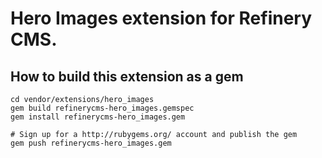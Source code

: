 # Hero Images extension for Refinery CMS.

## How to build this extension as a gem

    cd vendor/extensions/hero_images
    gem build refinerycms-hero_images.gemspec
    gem install refinerycms-hero_images.gem

    # Sign up for a http://rubygems.org/ account and publish the gem
    gem push refinerycms-hero_images.gem